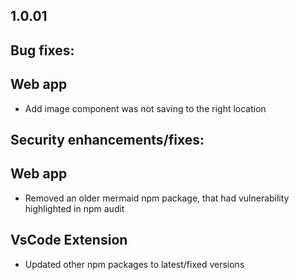 ## 1.0.01

## Bug fixes:

## Web app

* Add image component was not saving to the right location

## Security enhancements/fixes:

## Web app

* Removed an older mermaid npm package, that had vulnerability highlighted in npm audit

## VsCode Extension

* Updated other npm packages to latest/fixed versions
